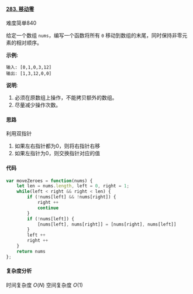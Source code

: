 #### [283. 移动零](https://leetcode-cn.com/problems/move-zeroes/)

难度简单840

给定一个数组 `nums`，编写一个函数将所有 `0` 移动到数组的末尾，同时保持非零元素的相对顺序。

**示例:**

```
输入: [0,1,0,3,12]
输出: [1,3,12,0,0]
```

**说明**:

1. 必须在原数组上操作，不能拷贝额外的数组。
2. 尽量减少操作次数。



#### 思路

利用双指针
1. 如果左右指针都为0，则将右指针右移
2. 如果左指针为0，则交换指针对应的值

#### 代码
```javascript
var moveZeroes = function(nums) {
    let len = nums.length, left = 0, right = 1;
    while(left < right && right < len) {
        if (!nums[left] && !nums[right]) {
            right ++
            continue
        } 
        if (!nums[left]) {
            [nums[left], nums[right]] = [nums[right], nums[left]]
        } 
        left ++
        right ++
    }
    return nums
};
```

#### 复杂度分析
时间复杂度  $O(N)$
空间复杂度  $O(1)$